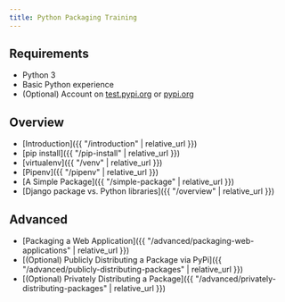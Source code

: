 ```yaml
---
title: Python Packaging Training
---
```


## Requirements
- Python 3
- Basic Python experience
- (Optional) Account on [test.pypi.org](https://test.pypi.org) or [pypi.org](https://pypi.org)

## Overview

- [Introduction]({{ "/introduction" | relative_url }})
- [pip install]({{ "/pip-install" | relative_url }})
- [virtualenv]({{ "/venv" | relative_url }})
- [Pipenv]({{ "/pipenv" | relative_url }})
- [A Simple Package]({{ "/simple-package" | relative_url }})
- [Django package vs. Python libraries]({{ "/overview" | relative_url }})

## Advanced
- [Packaging a Web Application]({{ "/advanced/packaging-web-applications" | relative_url }})
- [(Optional) Publicly Distributing a Package via PyPi]({{ "/advanced/publicly-distributing-packages" | relative_url }})
- [(Optional) Privately Distributing a Package]({{ "/advanced/privately-distributing-packages" | relative_url }})
